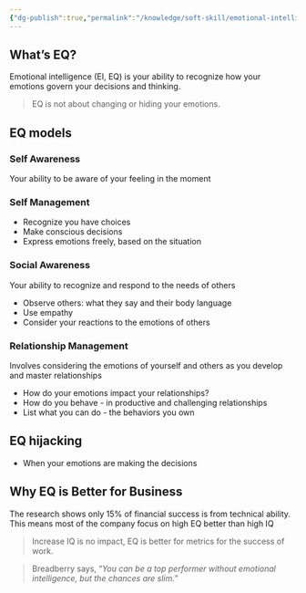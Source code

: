```yaml
---
{"dg-publish":true,"permalink":"/knowledge/soft-skill/emotional-intelligence/","dgPassFrontmatter":true}
---
```


## What’s EQ?
Emotional intelligence (EI, EQ) is your ability to recognize how your emotions govern your decisions and thinking.

> EQ is not about changing or hiding your emotions.
## EQ models
### Self Awareness
Your ability to be aware of your feeling in the moment
### Self Management
- Recognize you have choices
- Make conscious decisions
- Express emotions freely, based on the situation
### Social Awareness
Your ability to recognize and respond to the needs of others

- Observe others: what they say and their body language
- Use empathy
- Consider your reactions to the emotions of others
### Relationship Management
Involves considering the emotions of yourself and others as you develop and master relationships
- How do your emotions impact your relationships?
- How do you behave - in productive and challenging relationships
- List what you can do - the behaviors you own
## EQ hijacking
- When your emotions are making the decisions
## Why EQ is Better for Business
The research shows only 15% of financial success is from technical ability. This means most of the company focus on high EQ better than high IQ
> Increase IQ is no impact, EQ is better for metrics for the success of work.

> Breadberry says, “*You can be a top performer without emotional intelligence, but the chances are slim.*”
